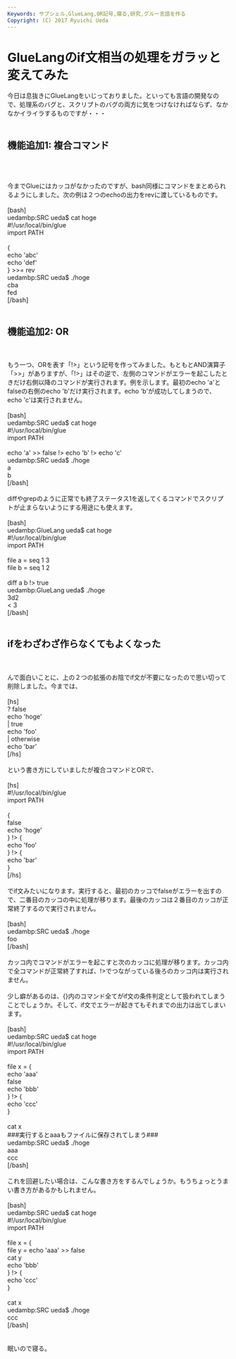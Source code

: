 ```yaml
---
Keywords: サブシェル,GlueLang,OR記号,寝る,研究,グルー言語を作る
Copyright: (C) 2017 Ryuichi Ueda
---
```


# GlueLangのif文相当の処理をガラッと変えてみた
今日は息抜きにGlueLangをいじっておりました。といっても言語の開発なので、処理系のバグと、スクリプトのバグの両方に気をつけなければならず、なかなかイライラするものですが・・・<br />
<br />
<h2>機能追加1: 複合コマンド</h2><br />
<br />
<!--more--><br />
今までGlueにはカッコがなかったのですが、bash同様にコマンドをまとめられるようにしました。次の例は２つのechoの出力をrevに渡しているものです。<br />
<br />
[bash]<br />
uedambp:SRC ueda$ cat hoge <br />
#!/usr/local/bin/glue<br />
import PATH<br />
<br />
{<br />
	echo 'abc'<br />
	echo 'def'<br />
} &gt;&gt;= rev<br />
uedambp:SRC ueda$ ./hoge <br />
cba<br />
fed<br />
[/bash]<br />
<br />
<h2>機能追加2: OR</h2><br />
<br />
もう一つ、ORを表す「!>」という記号を作ってみました。もともとAND演算子「>>」がありますが、「!>」はその逆で、左側のコマンドがエラーを起こしたときだけ右側以降のコマンドが実行されます。例を示します。最初のecho 'a'とfalseの右側のecho 'b'だけ実行されます。echo 'b'が成功してしまうので、echo 'c'は実行されません。<br />
<br />
[bash]<br />
uedambp:SRC ueda$ cat hoge <br />
#!/usr/local/bin/glue<br />
import PATH<br />
<br />
echo 'a' &gt;&gt; false !&gt; echo 'b' !&gt; echo 'c'<br />
uedambp:SRC ueda$ ./hoge <br />
a<br />
b<br />
[/bash]<br />
<br />
diffやgrepのように正常でも終了ステータス1を返してくるコマンドでスクリプトが止まらないようにする用途にも使えます。<br />
<br />
[bash]<br />
uedambp:GlueLang ueda$ cat hoge <br />
#!/usr/local/bin/glue<br />
import PATH<br />
<br />
file a = seq 1 3<br />
file b = seq 1 2<br />
<br />
diff a b !&gt; true<br />
uedambp:GlueLang ueda$ ./hoge <br />
3d2<br />
&lt; 3<br />
[/bash]<br />
<br />
<h2>ifをわざわざ作らなくてもよくなった</h2><br />
<br />
んで面白いことに、上の２つの拡張のお陰でif文が不要になったので思い切って削除しました。今までは、<br />
<br />
[hs]<br />
? false<br />
 echo 'hoge'<br />
| true<br />
 echo 'foo'<br />
| otherwise<br />
 echo 'bar'<br />
[/hs]<br />
<br />
という書き方にしていましたが複合コマンドとORで、<br />
<br />
[hs]<br />
#!/usr/local/bin/glue<br />
import PATH<br />
<br />
{<br />
	false<br />
	echo 'hoge'<br />
} !&gt; {<br />
	echo 'foo'<br />
} !&gt; {<br />
	echo 'bar'<br />
}<br />
[/hs]<br />
<br />
でif文みたいになります。実行すると、最初のカッコでfalseがエラーを出すので、二番目のカッコの中に処理が移ります。最後のカッコは２番目のカッコが正常終了するので実行されません。<br />
<br />
[bash]<br />
uedambp:SRC ueda$ ./hoge <br />
foo<br />
[/bash]<br />
<br />
カッコ内でコマンドがエラーを起こすと次のカッコに処理が移ります。カッコ内で全コマンドが正常終了すれば、!>でつながっている後ろのカッコ内は実行されません。<br />
<br />
少し癖があるのは、{}内のコマンド全てがif文の条件判定として扱われてしまうことでしょうか。そして、if文でエラーが起きてもそれまでの出力は出てしまいます。<br />
<br />
[bash]<br />
uedambp:SRC ueda$ cat hoge <br />
#!/usr/local/bin/glue<br />
import PATH<br />
<br />
file x = {<br />
	echo 'aaa'<br />
	false<br />
	echo 'bbb'<br />
} !&gt; {<br />
	echo 'ccc'<br />
}<br />
<br />
cat x<br />
###実行するとaaaもファイルに保存されてしまう###<br />
uedambp:SRC ueda$ ./hoge <br />
aaa<br />
ccc<br />
[/bash]<br />
<br />
これを回避したい場合は、こんな書き方をするんでしょうか。もうちょっとうまい書き方があるかもしれません。<br />
<br />
[bash]<br />
uedambp:SRC ueda$ cat hoge <br />
#!/usr/local/bin/glue<br />
import PATH<br />
<br />
file x = {<br />
	file y = echo 'aaa' &gt;&gt; false<br />
	cat y<br />
	echo 'bbb'<br />
} !&gt; {<br />
	echo 'ccc'<br />
}<br />
<br />
cat x<br />
uedambp:SRC ueda$ ./hoge <br />
ccc<br />
[/bash]<br />
<br />
<br />
眠いので寝る。
